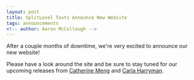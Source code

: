 ```yaml
---
layout: post
title: SplitLevel Texts Announce New Website
tags: announcements
<!-- author: Aaron McCollough -->
---
```

After a couple months of downtime, we're very excited to announce our new website! 

Please have a look around the site and be sure to stay tuned for our upcoming releases from <a href="/texts/the-longest-total-solar-eclipse-of-the-century">Catherine Meng</a> and <a href="/texts/w-m">Carla Harryman</a>.
